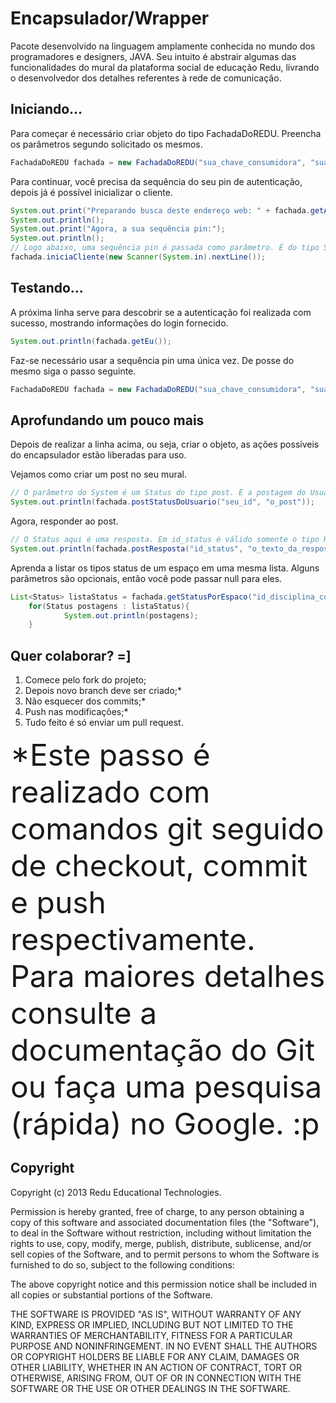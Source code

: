 Encapsulador/Wrapper
====================

<p>Pacote desenvolvido na linguagem amplamente conhecida no mundo dos programadores e designers, JAVA. Seu intuito é abstrair algumas das funcionalidades do mural da plataforma social de educação Redu, livrando o desenvolvedor dos detalhes referentes à rede de comunicação.</p>

<h2>Iniciando...</h2>

<p>Para começar é necessário criar objeto do tipo FachadaDoREDU. Preencha os parâmetros segundo solicitado os mesmos.</p>

```java
FachadaDoREDU fachada = new FachadaDoREDU("sua_chave_consumidora", "sua_chave_secreta");
```

<p>Para continuar, você precisa da sequência do seu pin de autenticação, depois já é possível inicializar o cliente.</p>

```java
System.out.print("Preparando busca deste endereço web: " + fachada.getAuthorizeUrl());
System.out.println();
System.out.print("Agora, a sua sequência pin:");
System.out.println();
// Logo abaixo, uma sequência pin é passada como parâmetro. É do tipo String. Você também pode separar os objetos aqui se achar pouco legível. =P
fachada.iniciaCliente(new Scanner(System.in).nextLine());
```

<h2>Testando...</h2>

<p>A próxima linha serve para descobrir se a autenticação foi realizada com sucesso, mostrando informações do login fornecido.</p>

```java
System.out.println(fachada.getEu());
```

<p>Faz-se necessário usar a sequência pin uma única vez. De posse do mesmo siga o passo seguinte.</p>

```java
FachadaDoREDU fachada = new FachadaDoREDU("sua_chave_consumidora", "sua_chave_secreta", "sua_sequencia_pin");
```

<h2>Aprofundando um pouco mais</h2>

<p>Depois de realizar a linha acima, ou seja, criar o objeto, as ações possíveis do encapsulador estão liberadas para uso.</p>

<p>Vejamos como criar um post no seu mural.</p>

```java
// O parâmetro do System é um Status do tipo post. É a postagem do Usuário.
System.out.println(fachada.postStatusDoUsuario("seu_id", "o_post"));
```
<p>Agora, responder ao post.</p>

```java
// O Status aqui é uma resposta. Em id_status é válido somente o tipo Help ou Activity.
System.out.println(fachada.postResposta("id_status", "o_texto_da_resposta_seja_pedido_de_ajuda_ou_comentário"));
```

<p>Aprenda a listar os tipos status de um espaço em uma mesma lista. Alguns parâmetros são opcionais, então você pode passar null para eles.</p>

```java
List<Status> listaStatus = fachada.getStatusPorEspaco("id_disciplina_com_acesso_garantido", "Log", null); // Log é um dos tipos de Status.
  	for(Status postagens : listaStatus){
			System.out.println(postagens);
	}
```


<h2>Quer colaborar? =]</h2>

1. Comece pelo fork do projeto;
2. Depois novo branch deve ser criado;*
3. Não esquecer dos commits;*
4. Push nas modificações;*
5. Tudo feito é só enviar um pull request.
<p><font size=10>*Este passo é realizado com comandos git seguido de checkout, commit e push respectivamente. Para maiores detalhes consulte a documentação do Git ou faça uma pesquisa (rápida) no Google. :p</font></p>

<h2>Copyright</h2>

<p>Copyright (c) 2013 Redu Educational Technologies.</p>

<p>Permission is hereby granted, free of charge, to any person obtaining a copy of this software and associated documentation files (the "Software"), to deal in the Software without restriction, including without limitation the rights to use, copy, modify, merge, publish, distribute, sublicense, and/or sell copies of the Software, and to permit persons to whom the Software is furnished to do so, subject to the following conditions:</p>

<p>The above copyright notice and this permission notice shall be included in all copies or substantial portions of the Software.</p>

<p>THE SOFTWARE IS PROVIDED "AS IS", WITHOUT WARRANTY OF ANY KIND, EXPRESS OR IMPLIED, INCLUDING BUT NOT LIMITED TO THE WARRANTIES OF MERCHANTABILITY, FITNESS FOR A PARTICULAR PURPOSE AND NONINFRINGEMENT. IN NO EVENT SHALL THE AUTHORS OR COPYRIGHT HOLDERS BE LIABLE FOR ANY CLAIM, DAMAGES OR OTHER LIABILITY, WHETHER IN AN ACTION OF CONTRACT, TORT OR OTHERWISE, ARISING FROM, OUT OF OR IN CONNECTION WITH THE SOFTWARE OR THE USE OR OTHER DEALINGS IN THE SOFTWARE.</p>